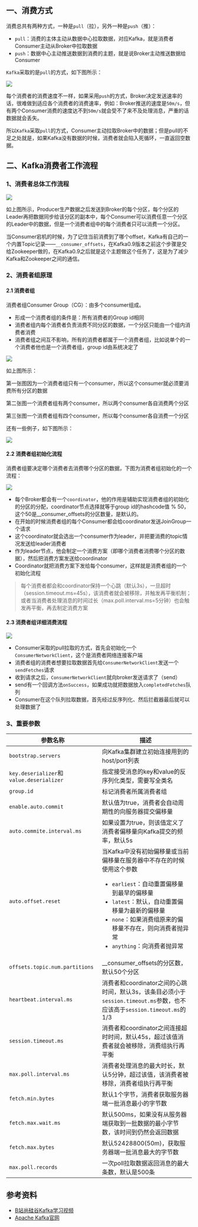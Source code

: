 


## 一、消费方式

消费总共有两种方式，一种是`pull`（拉），另外一种是`push`（推）：

- `pull`：消费的主体主动从数据中心拉取数据，对应Kafka，就是消费者Consumer主动从Broker中拉取数据
- `push`：数据中心主动推送数据到消费的主题，就是说Broker主动推送数据给Consumer

`Kafka`采取的是`pull`的方式，如下图所示：

![](./img/微信截图_20220407133315.png)

每个消费者的消费速度不一样，如果采用`push`的方式，Broker决定发送速率的话，很难做到适应各个消费者的消费速率，例如：Broker推送的速度是`50m/s`，但有两个Consumer消费的速度达不到`50m/s`就会受不了来不及处理消息，严重的话数据就会丢失。

所以`Kafka`采取`pull`的方式，Consumer主动拉取Broker中的数据；但是pull的不足之处就是，如果Kafka没有数据的时候，消费者就会陷入死循环，一直返回空数据。

## 二、Kafka消费者工作流程



### 1、消费者总体工作流程

![](./img/微信截图_20220407135038.png)

如上图所示，Producer生产数据之后发送到Broker的每个分区，每个分区的Leader再把数据同步给该分区的副本中，每个Consumer可以消费任意一个分区的Leader中的数据，但是一个消费者组中的每个消费者只可以消费一个分区。



当Consumer宕机的时候，为了记住当前消费到了哪个offset，Kafka有自己的一个内置Topic记录——`__consumer_offsets`，在Kafka0.9版本之前这个步骤是交给Zookeeper做的，在Kafka0.9之后就是这个主题做这个任务了，这是为了减少Kafka和Zookeeper之间的通信。

### 2、消费者组原理

#### 2.1 消费者组

消费者组Consumer Group（CG）：由多个consumer组成。

- 形成一个消费者组的条件是：所有消费者的Group id相同
- 消费者组内每个消费者负责消费不同分区的数据，一个分区只能由一个组内消费者消费
- 消费者组之间互不影响，所有的消费者都属于一个消费者组，比如说单个的一个消费者他也是一个消费者组，group id由系统决定了

![](./img/微信截图_20220407143220.png)

如上图所示：

第一张图因为一个消费者组只有一个consumer，所以这个consumer就必须要消费所有分区的数据

第二张图一个消费者组有两个consumer，所以两个consumer各自消费两个分区

第三张图一个消费者组有四个consumer，所以每个consumer各自消费一个分区

还有一些例子，如下图所示：

![](./img/微信截图_20220407143430.png)

#### 2.2 消费者组初始化流程

消费者组要决定哪个消费者去消费哪个分区的数据，下图为消费者组初始化的一个流程：

![](./img/微信截图_20220407143512.png)

- 每个Broker都会有一个`coordinator`，他的作用是辅助实现消费者组的初始化的分区的分配，coordinator节点选择就等于group id的hashcode值 % 50，这个50是__consumer_offsets的分区数量，是默认的。
- 在开始的时候消费者组的每个Consumer都会给coordinator发送JoinGroup一个请求
- 这个coordinator就会选出一个consumer作为leader，并把要消费的topic情况发送给leader消费者
- 作为leader节点，他会制定一个消费方案（即哪个消费者消费哪个分区的数据），然后把消费方案发送给coordinator
- Coordinator就把消费方案下发给每个consumer，这样就是消费者组的一个初始化流程

> 每个消费者都会和coordinator保持一个心跳（默认3s），一旦超时（session.timeout.ms=45s），该消费者就会被移除，并触发再平衡机制；或者当消费者处理消息的时间过长（max.poll.interval.ms=5分钟）也会触发再平衡，再去制定消费方案

#### 2.3 消费者组详细消费流程

![](./img/微信截图_20220407150818.png)



- Consumer采取的pull拉取的方式，首先会初始化一个`ConsumerNetworkClient`，这个是消费者网络连接客户端
- 消费者组的消费者想要拉取数据首先给`ConsumerNetworkClient`发送一个`sendFetches`请求
- 收到请求之后，`ConsumerNetworkClient`就向broker发送请求了（send）
- send有一个回调方法`onSuccess`，如果成功就把数据放入`completedFetches`队列
- Consumer在这个队列拉取数据，首先经过反序列化、然后拦截器最后就可以处理数据了

### 3、重要参数



| 参数名称                                 | 描述                                                         |
| ---------------------------------------- | ------------------------------------------------------------ |
| `bootstrap.servers`                      | 向Kafka集群建立初始连接用到的host/port列表                   |
| `key.deserializer`和`value.deserializer` | 指定接受消息的key和value的反序列化类型，需要写全类名         |
| `group.id`                               | 标记消费者所属消费者组                                       |
| `enable.auto.commit`                     | 默认值为true，消费者会自动周期性的向服务器提交偏移量         |
| `auto.commite.interval.ms`               | 如果设置为true，则该值定义了消费者偏移量向Kafka提交的频率，默认5s |
| `auto.offset.reset`                      | 当Kafka中没有初始偏移量或当前偏移量在服务器中不存在的时候使用这个参数<ul><li>`earliest`：自动重置偏移量到最早的偏移量</li><li>`latest`：默认，自动重置偏移量为最新的偏移量</li><li>`none`：如果消费组原来的偏移量不存在，则向消费者抛异常</li><li>`anything`：向消费者抛异常</li></ul> |
| `offsets.topic.num.partitions`           | __consumer_offsets的分区数，默认50个分区                     |
| `heartbeat.interval.ms`                  | 消费者和coordinator之间的心跳时间，默认3s，该条目必须小于`session.timeout.ms`参数，也不应该高于`session.timeout.ms`的1/3 |
| `session.timeout.ms`                     | 消费者和coordinator之间连接超时时间，默认45s，超过该值消费者就会被移除，消费组执行再平衡 |
| `max.poll.interval.ms`                   | 消费者处理消息的最大时长，默认5分钟，超过该值，该消费者被移除，消费者组执行再平衡 |
| `fetch.min.bytes`                        | 默认1个字节，消费者获取服务器端一批消息最小的字节数          |
| `fetch.max.wait.ms`                      | 默认500ms，如果没有从服务器端获取到一批数据的最小字节数，该时间到仍然会返回数据 |
| `fetch.max.bytes`                        | 默认52428800(50m)，获取服务器端一批消息最大的字节数          |
| `max.poll.records`                       | 一次poll拉取数据返回消息的最大条数，默认是500条              |







## 参考资料

- [B站尚硅谷Kafka学习视频](https://www.bilibili.com/video/BV1vr4y1677k)
- [Apache Kafka官网](https://kafka.apache.org/)


